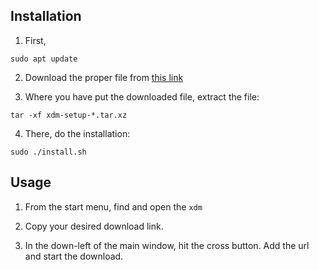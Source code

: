 

## Installation

1. First,

```
sudo apt update
```

2. Download the proper file from [this link](https://xtremedownloadmanager.com/#downloads)

3. Where you have put the downloaded file, extract the file:

```
tar -xf xdm-setup-*.tar.xz
```

4. There, do the installation:

```
sudo ./install.sh
```


## Usage

1. From the start menu, find and open the `xdm`

2. Copy your desired download link.

3. In the down-left of the main window, hit the cross button. Add the url and start the download.